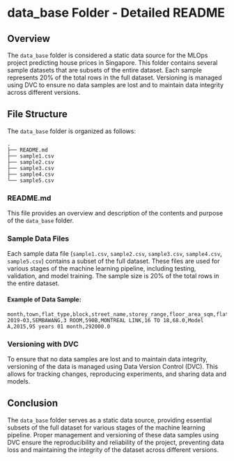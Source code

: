 # data_base Folder - Detailed README

## Overview
The `data_base` folder is considered a static data source for the MLOps project predicting house prices in Singapore. This folder contains several sample datasets that are subsets of the entire dataset. Each sample represents 20% of the total rows in the full dataset. Versioning is managed using DVC to ensure no data samples are lost and to maintain data integrity across different versions.

## File Structure
The `data_base` folder is organized as follows:

```
.
├── README.md
├── sample1.csv
├── sample2.csv
├── sample3.csv
├── sample4.csv
└── sample5.csv
```

### README.md
This file provides an overview and description of the contents and purpose of the `data_base` folder.

### Sample Data Files
Each sample data file (`sample1.csv`, `sample2.csv`, `sample3.csv`, `sample4.csv`, `sample5.csv`) contains a subset of the full dataset. These files are used for various stages of the machine learning pipeline, including testing, validation, and model training. The sample size is 20% of the total rows in the entire dataset.

#### Example of Data Sample:
```
month,town,flat_type,block,street_name,storey_range,floor_area_sqm,flat_model,lease_commence_date,remaining_lease,resale_price
2019-03,SEMBAWANG,3 ROOM,590B,MONTREAL LINK,16 TO 18,68.0,Model A,2015,95 years 01 month,292000.0
```

### Versioning with DVC
To ensure that no data samples are lost and to maintain data integrity, versioning of the data is managed using Data Version Control (DVC). This allows for tracking changes, reproducing experiments, and sharing data and models. 

## Conclusion
The `data_base` folder serves as a static data source, providing essential subsets of the full dataset for various stages of the machine learning pipeline. Proper management and versioning of these data samples using DVC ensure the reproducibility and reliability of the project, preventing data loss and maintaining the integrity of the dataset across different versions.